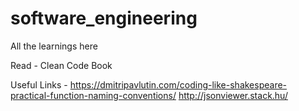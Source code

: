 # software_engineering

All the learnings here

Read - Clean Code Book

Useful Links -
https://dmitripavlutin.com/coding-like-shakespeare-practical-function-naming-conventions/
http://jsonviewer.stack.hu/

